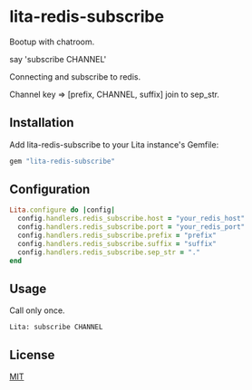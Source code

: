 # lita-redis-subscribe

Bootup with chatroom.

say 'subscribe CHANNEL'

Connecting and subscribe to redis.

Channel key => [prefix, CHANNEL, suffix] join to sep_str.

## Installation

Add lita-redis-subscribe to your Lita instance's Gemfile:

``` ruby
gem "lita-redis-subscribe"
```

## Configuration

``` ruby
Lita.configure do |config|
  config.handlers.redis_subscribe.host = "your_redis_host"
  config.handlers.redis_subscribe.port = "your_redis_port"
  config.handlers.redis_subscribe.prefix = "prefix"
  config.handlers.redis_subscribe.suffix = "suffix"
  config.handlers.redis_subscribe.sep_str = "."
end
```

## Usage

Call only once.

```
Lita: subscribe CHANNEL
```

## License

[MIT](http://opensource.org/licenses/MIT)
